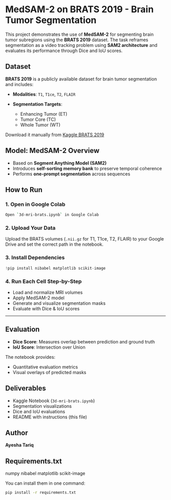 #  MedSAM-2 on BRATS 2019 - Brain Tumor Segmentation

This project demonstrates the use of **MedSAM-2** for segmenting brain tumor subregions using the **BRATS 2019** dataset. The task reframes segmentation as a video tracking problem using **SAM2 architecture** and evaluates its performance through Dice and IoU scores.


##  Dataset

**BRATS 2019** is a publicly available dataset for brain tumor segmentation and includes:

* **Modalities**: `T1`, `T1ce`, `T2`, `FLAIR`
* **Segmentation Targets**:

  * Enhancing Tumor (ET)
  * Tumor Core (TC)
  * Whole Tumor (WT)

 Download it manually from [Kaggle BRATS 2019](https://www.kaggle.com/datasets/awsaf49/brats-2020-dataset-training-validation)


##  Model: MedSAM-2 Overview

* Based on **Segment Anything Model (SAM2)**
* Introduces **self-sorting memory bank** to preserve temporal coherence
* Performs **one-prompt segmentation** across sequences


##  How to Run

### 1. Open in Google Colab

```bash
Open `3d-mri-brats.ipynb` in Google Colab
```

### 2. Upload Your Data

Upload the BRATS volumes (`.nii.gz` for T1, T1ce, T2, FLAIR) to your Google Drive and set the correct path in the notebook.

### 3. Install Dependencies

```python
!pip install nibabel matplotlib scikit-image
```

### 4. Run Each Cell Step-by-Step

* Load and normalize MRI volumes
* Apply MedSAM-2 model
* Generate and visualize segmentation masks
* Evaluate with Dice & IoU scores

---

##  Evaluation

* **Dice Score**: Measures overlap between prediction and ground truth
* **IoU Score**: Intersection over Union

The notebook provides:

* Quantitative evaluation metrics
* Visual overlays of predicted masks



##  Deliverables

*  Kaggle Notebook (`3d-mri-brats.ipynb`)
*  Segmentation visualizations
*  Dice and IoU evaluations
*  README with instructions (this file)



##  Author

**Ayesha Tariq**


##  Requirements.txt


numpy
nibabel
matplotlib
scikit-image


You can install them in one command:

```bash
pip install -r requirements.txt
```


